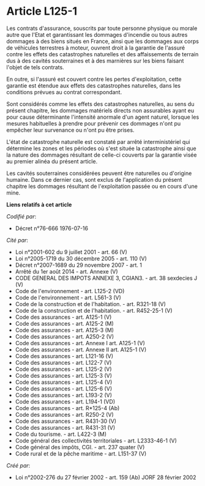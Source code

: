 # Article L125-1

Les contrats d'assurance, souscrits par toute personne physique ou morale autre que l'Etat et garantissant les dommages
d'incendie ou tous autres dommages à des biens situés en France, ainsi que les dommages aux corps de véhicules terrestres à
moteur, ouvrent droit à la garantie de l'assuré contre les effets des catastrophes naturelles et des affaissements de terrain
dus à des cavités souterraines et à des marnières sur les biens faisant l'objet de tels contrats.

En outre, si l'assuré est couvert contre les pertes d'exploitation, cette garantie est étendue aux effets des catastrophes
naturelles, dans les conditions prévues au contrat correspondant.

Sont considérés comme les effets des catastrophes naturelles, au sens du présent chapitre, les dommages matériels directs non
assurables ayant eu pour cause déterminante l'intensité anormale d'un agent naturel, lorsque les mesures habituelles à
prendre pour prévenir ces dommages n'ont pu empêcher leur survenance ou n'ont pu être prises.

L'état de catastrophe naturelle est constaté par arrêté interministériel qui détermine les zones et les périodes où s'est
située la catastrophe ainsi que la nature des dommages résultant de celle-ci couverts par la garantie visée au premier alinéa
du présent article.

Les cavités souterraines considérées peuvent être naturelles ou d'origine humaine. Dans ce dernier cas, sont exclus de
l'application du présent chapitre les dommages résultant de l'exploitation passée ou en cours d'une mine.

**Liens relatifs à cet article**

_Codifié par_:

  - Décret n°76-666 1976-07-16

_Cité par_:

  - Loi n°2001-602 du 9 juillet 2001 - art. 66 (V)
  - Loi n°2005-1719 du 30 décembre 2005 - art. 110 (V)
  - Décret n°2007-1689 du 29 novembre 2007 - art. 1
  - Arrêté du 1er août 2014 - art. Annexe (V)
  - CODE GENERAL DES IMPOTS ANNEXE 3, CGIAN3. - art. 38 sexdecies J (V)
  - Code de l'environnement - art. L125-2 (VD)
  - Code de l'environnement - art. L561-3 (V)
  - Code de la construction et de l'habitation. - art. R321-18 (V)
  - Code de la construction et de l'habitation. - art. R452-25-1 (V)
  - Code des assurances - art. A125-1 (V)
  - Code des assurances - art. A125-2 (M)
  - Code des assurances - art. A125-3 (M)
  - Code des assurances - art. A250-2 (V)
  - Code des assurances - art. Annexe I art. A125-1 (V)
  - Code des assurances - art. Annexe II art. A125-1 (V)
  - Code des assurances - art. L121-16 (V)
  - Code des assurances - art. L122-7 (V)
  - Code des assurances - art. L125-2 (V)
  - Code des assurances - art. L125-3 (V)
  - Code des assurances - art. L125-4 (V)
  - Code des assurances - art. L125-6 (V)
  - Code des assurances - art. L193-2 (V)
  - Code des assurances - art. L194-1 (VD)
  - Code des assurances - art. R*125-4 (Ab)
  - Code des assurances - art. R250-2 (V)
  - Code des assurances - art. R431-30 (V)
  - Code des assurances - art. R431-31 (V)
  - Code du tourisme. - art. L422-3 (M)
  - Code général des collectivités territoriales - art. L2333-46-1 (V)
  - Code général des impôts, CGI. - art. 237 quater (V)
  - Code rural et de la pêche maritime - art. L151-37 (V)

_Créé par_:

  - Loi n°2002-276 du 27 février 2002 - art. 159 (Ab) JORF 28 février 2002

